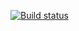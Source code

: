 [![Build status](https://ci.appveyor.com/api/projects/status/ollgsv1u6awk2abv/branch/main?svg=true)](https://ci.appveyor.com/project/Plehovevgeny/patternstask2/branch/main)